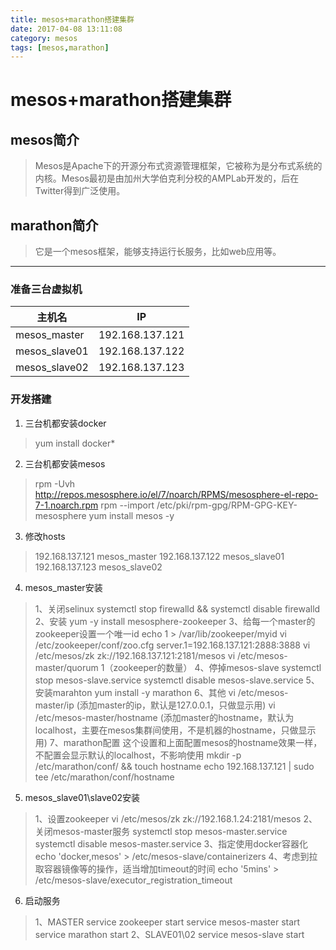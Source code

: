 ```yaml
---
title: mesos+marathon搭建集群
date: 2017-04-08 13:11:08
category: mesos
tags: [mesos,marathon]
---
```

# mesos+marathon搭建集群
## mesos简介
> Mesos是Apache下的开源分布式资源管理框架，它被称为是分布式系统的内核。Mesos最初是由加州大学伯克利分校的AMPLab开发的，后在Twitter得到广泛使用。

## marathon简介
> 它是一个mesos框架，能够支持运行长服务，比如web应用等。

_ _ _

### 准备三台虚拟机
| 主机名 | IP |
|--------|--------|
|     mesos_master   |     192.168.137.121   |
|mesos_slave01|192.168.137.122|
|mesos_slave02|192.168.137.123|

### 开发搭建
1. 三台机都安装docker
 > yum install docker*
2. 三台机都安装mesos
 > rpm -Uvh http://repos.mesosphere.io/el/7/noarch/RPMS/mesosphere-el-repo-7-1.noarch.rpm
   rpm --import /etc/pki/rpm-gpg/RPM-GPG-KEY-mesosphere
   yum install mesos -y
3. 修改hosts
> 192.168.137.121 mesos_master
   192.168.137.122 mesos_slave01
   192.168.137.123 mesos_slave02
4. mesos_master安装
> 1、关闭selinux
>     systemctl stop firewalld && systemctl disable firewalld
> 2、安装 yum -y install mesosphere-zookeeper
> 3、给每一个master的zookeeper设置一个唯一id
>     echo 1 > /var/lib/zookeeper/myid
>     vi /etc/zookeeper/conf/zoo.cfg
>     server.1=192.168.137.121:2888:3888
>     vi /etc/mesos/zk
>     zk://192.168.137.121:2181/mesos
>     vi /etc/mesos-master/quorum
>     1（zookeeper的数量）
> 4、停掉mesos-slave
>     systemctl stop mesos-slave.service
>     systemctl disable mesos-slave.service
> 5、安装marahton
>     yum install -y marathon
> 6、其他
>     vi /etc/mesos-master/ip
      (添加master的ip，默认是127.0.0.1，只做显示用)
      vi /etc/mesos-master/hostname
      (添加master的hostname，默认为localhost，主要在mesos集群间使用，不是机器的hostname，只做显示用)
> 7、marathon配置
> 这个设置和上面配置mesos的hostname效果一样，不配置会显示默认的localhost，不影响使用
>     mkdir -p /etc/marathon/conf/ && touch hostname
       echo 192.168.137.121 | sudo tee /etc/marathon/conf/hostname

5. mesos_slave01\slave02安装
> 1、设置zookeeper
       vi /etc/mesos/zk
       zk://192.168.1.24:2181/mesos
   2、关闭mesos-master服务
       systemctl stop mesos-master.service
       systemctl disable mesos-master.service
   3、指定使用docker容器化
        echo 'docker,mesos' > /etc/mesos-slave/containerizers
   4、考虑到拉取容器镜像等的操作，适当增加timeout的时间
        echo '5mins' > /etc/mesos-slave/executor_registration_timeout
6. 启动服务
>   1、MASTER
        service zookeeper start
        service mesos-master start
        service marathon start
   2、SLAVE01\02
       service mesos-slave start








